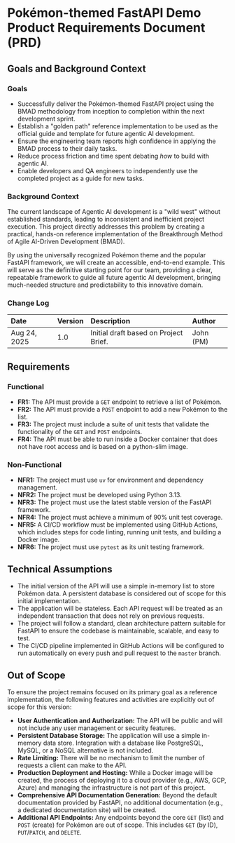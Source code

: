 # Pokémon-themed FastAPI Demo Product Requirements Document (PRD)

## Goals and Background Context

### Goals

*   Successfully deliver the Pokémon-themed FastAPI project using the BMAD methodology from inception to completion within the next development sprint.
*   Establish a "golden path" reference implementation to be used as the official guide and template for future agentic AI development.
*   Ensure the engineering team reports high confidence in applying the BMAD process to their daily tasks.
*   Reduce process friction and time spent debating *how* to build with agentic AI.
*   Enable developers and QA engineers to independently use the completed project as a guide for new tasks.

### Background Context

The current landscape of Agentic AI development is a "wild west" without established standards, leading to inconsistent and inefficient project execution. This project directly addresses this problem by creating a practical, hands-on reference implementation of the Breakthrough Method of Agile AI-Driven Development (BMAD).

By using the universally recognized Pokémon theme and the popular FastAPI framework, we will create an accessible, end-to-end example. This will serve as the definitive starting point for our team, providing a clear, repeatable framework to guide all future agentic AI development, bringing much-needed structure and predictability to this innovative domain.

### Change Log

| Date          | Version | Description                         | Author   |
| :------------ | :------ | :---------------------------------- | :------- |
| Aug 24, 2025  | 1.0     | Initial draft based on Project Brief. | John (PM) |

## Requirements

### Functional

*   **FR1:** The API must provide a `GET` endpoint to retrieve a list of Pokémon.
*   **FR2:** The API must provide a `POST` endpoint to add a new Pokémon to the list.
*   **FR3:** The project must include a suite of unit tests that validate the functionality of the `GET` and `POST` endpoints.
*   **FR4:** The API must be able to run inside a Docker container that does not have root access and is based on a python-slim image.

### Non-Functional

*   **NFR1:** The project must use `uv` for environment and dependency management.
*   **NFR2:** The project must be developed using Python 3.13.
*   **NFR3:** The project must use the latest stable version of the FastAPI framework.
*   **NFR4:** The project must achieve a minimum of 90% unit test coverage.
*   **NFR5:** A CI/CD workflow must be implemented using GitHub Actions, which includes steps for code linting, running unit tests, and building a Docker image.
*   **NFR6:** The project must use `pytest` as its unit testing framework.

## Technical Assumptions

*   The initial version of the API will use a simple in-memory list to store Pokémon data. A persistent database is considered out of scope for this initial implementation.
*   The application will be stateless. Each API request will be treated as an independent transaction that does not rely on previous requests.
*   The project will follow a standard, clean architecture pattern suitable for FastAPI to ensure the codebase is maintainable, scalable, and easy to test.
*   The CI/CD pipeline implemented in GitHub Actions will be configured to run automatically on every push and pull request to the `master` branch.

## Out of Scope

To ensure the project remains focused on its primary goal as a reference implementation, the following features and activities are explicitly out of scope for this version:

*   **User Authentication and Authorization:** The API will be public and will not include any user management or security features.
*   **Persistent Database Storage:** The application will use a simple in-memory data store. Integration with a database like PostgreSQL, MySQL, or a NoSQL alternative is not included.
*   **Rate Limiting:** There will be no mechanism to limit the number of requests a client can make to the API.
*   **Production Deployment and Hosting:** While a Docker image will be created, the process of deploying it to a cloud provider (e.g., AWS, GCP, Azure) and managing the infrastructure is not part of this project.
*   **Comprehensive API Documentation Generation:** Beyond the default documentation provided by FastAPI, no additional documentation (e.g., a dedicated documentation site) will be created.
*   **Additional API Endpoints:** Any endpoints beyond the core `GET` (list) and `POST` (create) for Pokémon are out of scope. This includes `GET` (by ID), `PUT`/`PATCH`, and `DELETE`.
